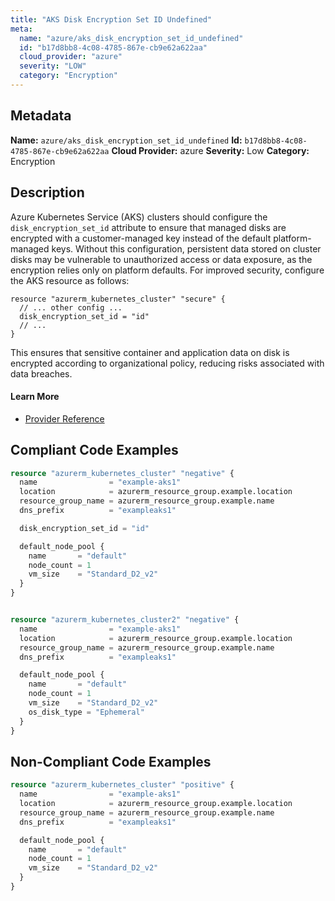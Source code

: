 ```yaml
---
title: "AKS Disk Encryption Set ID Undefined"
meta:
  name: "azure/aks_disk_encryption_set_id_undefined"
  id: "b17d8bb8-4c08-4785-867e-cb9e62a622aa"
  cloud_provider: "azure"
  severity: "LOW"
  category: "Encryption"
---
```

## Metadata
**Name:** `azure/aks_disk_encryption_set_id_undefined`
**Id:** `b17d8bb8-4c08-4785-867e-cb9e62a622aa`
**Cloud Provider:** azure
**Severity:** Low
**Category:** Encryption
## Description
Azure Kubernetes Service (AKS) clusters should configure the `disk_encryption_set_id` attribute to ensure that managed disks are encrypted with a customer-managed key instead of the default platform-managed keys. Without this configuration, persistent data stored on cluster disks may be vulnerable to unauthorized access or data exposure, as the encryption relies only on platform defaults. For improved security, configure the AKS resource as follows:

```
resource "azurerm_kubernetes_cluster" "secure" {
  // ... other config ...
  disk_encryption_set_id = "id"
  // ... 
}
```
This ensures that sensitive container and application data on disk is encrypted according to organizational policy, reducing risks associated with data breaches.

#### Learn More

 - [Provider Reference](https://registry.terraform.io/providers/hashicorp/azurerm/latest/docs/resources/kubernetes_cluster#disk_encryption_set_id)


## Compliant Code Examples
```terraform
resource "azurerm_kubernetes_cluster" "negative" {
  name                = "example-aks1"
  location            = azurerm_resource_group.example.location
  resource_group_name = azurerm_resource_group.example.name
  dns_prefix          = "exampleaks1"

  disk_encryption_set_id = "id"

  default_node_pool {
    name       = "default"
    node_count = 1
    vm_size    = "Standard_D2_v2"
  }
}


resource "azurerm_kubernetes_cluster2" "negative" {
  name                = "example-aks1"
  location            = azurerm_resource_group.example.location
  resource_group_name = azurerm_resource_group.example.name
  dns_prefix          = "exampleaks1"

  default_node_pool {
    name       = "default"
    node_count = 1
    vm_size    = "Standard_D2_v2"
    os_disk_type = "Ephemeral"
  }
}

```
## Non-Compliant Code Examples
```terraform
resource "azurerm_kubernetes_cluster" "positive" {
  name                = "example-aks1"
  location            = azurerm_resource_group.example.location
  resource_group_name = azurerm_resource_group.example.name
  dns_prefix          = "exampleaks1"

  default_node_pool {
    name       = "default"
    node_count = 1
    vm_size    = "Standard_D2_v2"
  }
}

```